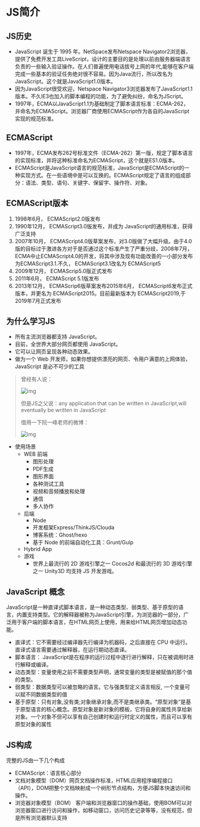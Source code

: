 # JS简介

## JS历史

- JavaScript 诞生于 1995 年。NetSpace发布Netspace Navigator2浏览器，提供了免费开发工具LiveScript，设计的主要目的是处理以前由服务器端语言负责的一些输入验证操作。在人们普遍使用电话拔号上网的年代,能够在客户端完成一些基本的验证任务绝对很不容易。因为Java流行，所以改名为JavaScript。这个就是JavaScript1.0版本。
- 因为JavaScript很受欢迎，Netspace Navigator3浏览器发布了JavaScript1.1版本。不久IE3也加入的脚本编程的功能，为了避免纠纷，命名为JScript。
- 1997年，ECMA以JavaScript1.1为基础制定了脚本语言标准：ECMA-262，并命名为ECMAScript。浏览器厂商使用ECMAScript作为各自的JavaScript实现的规范标准。

## ECMAScript

- 1997年，ECMA发布262号标准文件（ECMA-262）第一版，规定了脚本语言的实现标准，并将这种标准命名为ECMAScript，这个就是ES1.0版本。
- ECMAScript是JavaScript语言的规范标准，JavaScript是ECMAScript的一种实现方式。在一些语境中是可以互换的。ECMAScript规定了语言的组成部分：语法、类型、语句、关键字、保留字、操作符、对象。

## ECMAScript版本

1. 1998年6月， ECMAScript2.0版发布
2. 1990年12月， ECMAScript3.0版发布，并成为 JavaScript的通用标准，获得广泛支持
3. 2007年10月， ECMAScript4.0版草案发布，对3.0版做了大幅升级。由于4.0版的目标过于激进各方对于是否通过这个标准产生了严重分歧，2008年7月，ECMA中止ECMAScript4.0的开发，将其中涉及现有功能改善的一小部分发布为ECMAScript3.1.不久， ECMAScript3.1改名为 ECMAScript5
4. 2009年12月， ECMAScrip5.0版正式发布
5. 2011年6月， ECMAScript 5.1版发布
6. 2013年12月， ECMAScrip6版草案发布2015年6月， ECMAScript6发布正式版本，并更名为 ECMAScript2015。目前最新版本为 ECMAScript2019,于2019年7月正式发布

## 为什么学习JS

- 所有主流浏览器都支持 JavaScript。
- 目前，全世界大部分网页都使用 JavaScript。
- 它可以让网页呈现各种动态效果。
- 做为一个 Web 开发师，如果你想提供漂亮的网页、令用户满意的上网体验，JavaScript 是必不可少的工具

> 曾经有人说：
>
> ![img](https://tva1.sinaimg.cn/large/007S8ZIlgy1ggbigcracmj31es0dwn0p.jpg)
>
> 但是JS之父说：any application that can be written in JavaScript,will eventually be written in JavaScript
>
> 借用一下阮一峰老师的微博：
>
> ![img](https://tva1.sinaimg.cn/large/007S8ZIlgy1ggbimktb74j31dt0drq5n.jpg)

- 使用场景
  - WEB 前端
    - 图形处理
    - PDF生成
    - 图形界面
    - 各种测试工具
    - 视频和音频播放和处理
    - 通信
    - 多人协作
  - 后端
    - Node
    - 开发框架Express/ThinkJS/Clouda
    - 博客系统：Ghost/hexo
    - 基于 Node 的前端自动化工具：Grunt/Gulp
  - Hybrid App
  - 游戏
    - 世界上最流行的 2D 游戏引擎之一 Cocos2d 和最流行的 3D 游戏引擎之一 Unity3D 均支持 JS 开发游戏。

## JavaScript 概念

JavaScript是一种直译式脚本语言，是一种动态类型、弱类型、基于原型的语言，内置支持类型。它的解释器被称为JavaScript引擎，为浏览器的一部分，广泛用于客户端的脚本语言，在HTML网页上使用，用来给HTML网页增加动态功能。

- 直译式：它不需要经过编译器先行编译为机器码，之后直接在 CPU 中运行。直译式语言需要通过解释器，在运行期动态直译。
- 脚本语言： JavaScript是在程序的运行过程中逐行进行解释，只在被调用时进行解释或编译。
- 动态类型：变量使用之前不需要类型声明，通常变量的类型是被赋值的那个值的类型。
- 弱类型：数据类型可以被忽略的语言。它与强类型定义语言相反, 一个变量可以赋不同数据类型的值
- 基于原型：只有对象,没有类;对象继承对象,而不是类继承类。“原型对象”是基于原型语言的核心概念。原型对象是新对象的模板，它将自身的属性共享给新对象。一个对象不但可以享有自己创建时和运行时定义的属性，而且可以享有原型对象的属性

## JS构成

完整的JS由一下几个构成

- ECMAScript：语言核心部分
- 文档对象模型（DOM）网页文档操作标准，HTML应用程序编程接口（API），DOM把整个文档映射成一个树形节点结构，方便JS脚本快速访问和操作。
- 浏览器对象模型（BOM） 客户端和浏览器窗口的操作基础，使用BOM可以对浏览器窗口进行访问和操作，如移动窗口，访问历史记录等等，没有规范，但是所有浏览器默认支持